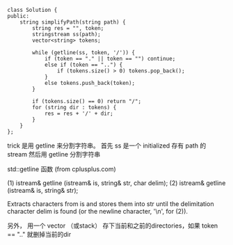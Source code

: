 ```
class Solution {
public:
    string simplifyPath(string path) {
        string res = "", token;
        stringstream ss(path);
        vector<string> tokens;
        
        while (getline(ss, token, '/')) {
            if (token == "." || token == "") continue;
            else if (token == "..") {
                if (tokens.size() > 0) tokens.pop_back();
            }
            else tokens.push_back(token);
        }
        
        if (tokens.size() == 0) return "/";
        for (string dir : tokens) {
            res = res + '/' + dir; 
        }
    }
};
```

trick 是用 getline 来分割字符串。
首先 ss 是一个 initialized 存有 path 的 stream
然后用 getline 分割字符串

std::getline 函数 (from cplusplus.com)

(1)	istream& getline (istream& is, string& str, char delim);
(2)	istream& getline (istream& is, string& str);

Extracts characters from is and stores them into str until the delimitation character delim is found (or the newline character, '\n', for (2)).

另外，
用一个 vector （或stack） 存下当前和之前的directories，如果 token == ".." 就删掉当前的dir 
